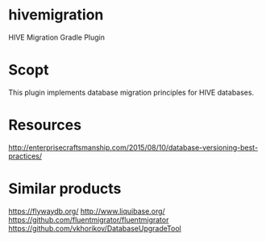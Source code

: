 # hivemigration

HIVE Migration Gradle Plugin

# Scopt

This plugin implements database migration principles for HIVE databases.

# Resources

http://enterprisecraftsmanship.com/2015/08/10/database-versioning-best-practices/

# Similar products

https://flywaydb.org/
http://www.liquibase.org/
https://github.com/fluentmigrator/fluentmigrator
https://github.com/vkhorikov/DatabaseUpgradeTool
